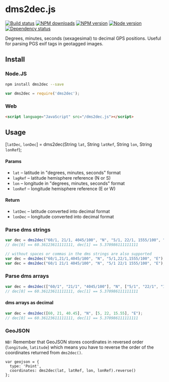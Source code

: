 # dms2dec.js

[![Build status](https://img.shields.io/wercker/ci/555f9d4c49f5656573001db6.svg "Build status")](https://app.wercker.com/project/bykey/095d1525c8493a2ece0f8c12b4442898)
[![NPM downloads](https://img.shields.io/npm/dm/dms2dec.svg "NPM downloads")](https://www.npmjs.com/package/dms2dec)
[![NPM version](https://img.shields.io/npm/v/dms2dec.svg "NPM version")](https://www.npmjs.com/package/dms2dec)
[![Node version](https://img.shields.io/node/v/dms2dec.svg "Node version")](https://www.npmjs.com/package/dms2dec)
[![Dependency status](https://img.shields.io/david/turistforeningen/node-dms2dec.svg "Dependency status")](https://david-dm.org/turistforeningen/node-dms2dec)

Degrees, minutes, seconds (sexagesimal) to decimal GPS positions. Useful for
parsing PGS exif tags in geotagged images.

## Install

### Node.JS

```bash
npm install dms2dec --save
```

```javascript
var dms2dec = require('dms2dec');
```

### Web

```html
<script language="JavaScript" src="/dms2dec.js"></script>
```

## Usage

[`latDec`, `lonDec`] = dms2dec(String `lat`, String `latRef`, String `lon`, String `lonRef`);

#### Params

* `lat` – latitude in "degrees, minutes, seconds" format
* `lagRef` – latitude hemisphere reference (N or S)
* `lon` – longitude in "degrees, minutes, seconds" format
* `lonRef` – longitude hemisphere reference (E or W)

#### Return

* `latDec` – latitude converted into decimal format
* `lonDec` – longitude converted into decimal format

### Parse dms strings

```javascript
var dec = dms2dec("60/1, 21/1, 4045/100", "N", "5/1, 22/1, 1555/100", "E");
// dec[0] == 60.36123611111111, dec[1] == 5.370986111111111

// without spaces or commas in the dms strings are also supported
var dec = dms2dec("60/1,21/1,4045/100", "N", "5/1,22/1,1555/100", "E");
var dec = dms2dec("60/1 21/1 4045/100", "N", "5/1 22/1 1555/100", "E");
```

### Parse dms arrays

```javascript
var dec = dms2dec(["60/1", "21/1", "4045/100"], "N", ["5/1", "22/1", "1555/100"], "E");
// dec[0] == 60.36123611111111, dec[1] == 5.370986111111111
```

#### dms arrays as decimal

```javascript
var dec = dms2dec([60, 21, 40.45], "N", [5, 22, 15.55], "E");
// dec[0] == 60.36123611111111, dec[1] == 5.370986111111111
```

### GeoJSON

`NB!` Remember that GeoJSON stores coordinates in reversed order (`longitude`,
`latitude`) which means you have to reverse the order of the coordinates
returned from `dms2dec()`.

```
var geojson = {
  type: 'Point',
  coordinates: dms2dec(lat, latRef, lon, lonRef).reverse()
};
```

